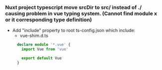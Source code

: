 ### Nuxt project typescript move srcDir to src/ instead of ./ causing problem in vue typing system. (Cannot find module x or it corresponding type definition)

- Add "include" property to root ts-config.json which include:
  - vue-shim.d.ts 
  ```ts
    declare module '*.vue' {
      import Vue from 'vue'

      export default Vue
    }
  ```
